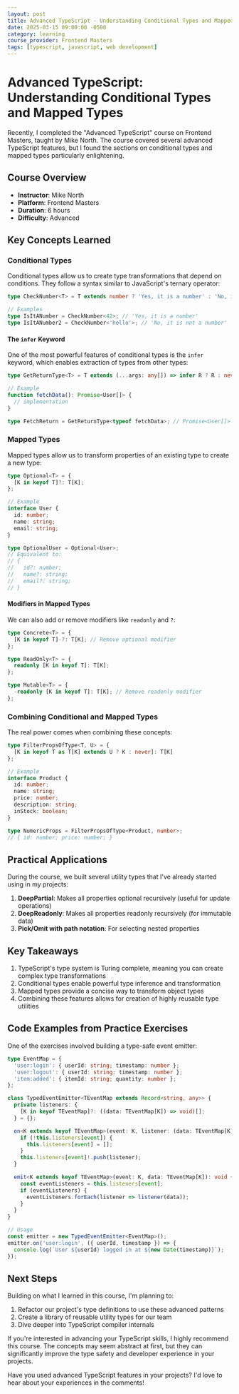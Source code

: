 ```yaml
---
layout: post
title: Advanced TypeScript - Understanding Conditional Types and Mapped Types
date: 2025-03-15 09:00:00 -0500
category: learning
course_provider: Frontend Masters
tags: [typescript, javascript, web development]
---
```


# Advanced TypeScript: Understanding Conditional Types and Mapped Types

Recently, I completed the "Advanced TypeScript" course on Frontend Masters, taught by Mike North. The course covered several advanced TypeScript features, but I found the sections on conditional types and mapped types particularly enlightening.

## Course Overview

- **Instructor**: Mike North
- **Platform**: Frontend Masters
- **Duration**: 6 hours
- **Difficulty**: Advanced

## Key Concepts Learned

### Conditional Types

Conditional types allow us to create type transformations that depend on conditions. They follow a syntax similar to JavaScript's ternary operator:

```typescript
type CheckNumber<T> = T extends number ? 'Yes, it is a number' : 'No, it is not a number';

// Examples
type IsItANumber = CheckNumber<42>; // 'Yes, it is a number'
type IsItANumber2 = CheckNumber<'hello'>; // 'No, it is not a number'
```

#### The `infer` Keyword

One of the most powerful features of conditional types is the `infer` keyword, which enables extraction of types from other types:

```typescript
type GetReturnType<T> = T extends (...args: any[]) => infer R ? R : never;

// Example
function fetchData(): Promise<User[]> {
  // implementation
}

type FetchReturn = GetReturnType<typeof fetchData>; // Promise<User[]>
```

### Mapped Types

Mapped types allow us to transform properties of an existing type to create a new type:

```typescript
type Optional<T> = {
  [K in keyof T]?: T[K];
};

// Example
interface User {
  id: number;
  name: string;
  email: string;
}

type OptionalUser = Optional<User>;
// Equivalent to:
// {
//   id?: number;
//   name?: string;
//   email?: string;
// }
```

#### Modifiers in Mapped Types

We can also add or remove modifiers like `readonly` and `?`:

```typescript
type Concrete<T> = {
  [K in keyof T]-?: T[K]; // Remove optional modifier
};

type ReadOnly<T> = {
  readonly [K in keyof T]: T[K];
};

type Mutable<T> = {
  -readonly [K in keyof T]: T[K]; // Remove readonly modifier
};
```

### Combining Conditional and Mapped Types

The real power comes when combining these concepts:

```typescript
type FilterPropsOfType<T, U> = {
  [K in keyof T as T[K] extends U ? K : never]: T[K]
};

// Example
interface Product {
  id: number;
  name: string;
  price: number;
  description: string;
  inStock: boolean;
}

type NumericProps = FilterPropsOfType<Product, number>; 
// { id: number; price: number; }
```

## Practical Applications

During the course, we built several utility types that I've already started using in my projects:

1. **DeepPartial**: Makes all properties optional recursively (useful for update operations)
2. **DeepReadonly**: Makes all properties readonly recursively (for immutable data)
3. **Pick/Omit with path notation**: For selecting nested properties

## Key Takeaways

1. TypeScript's type system is Turing complete, meaning you can create complex type transformations
2. Conditional types enable powerful type inference and transformation
3. Mapped types provide a concise way to transform object types
4. Combining these features allows for creation of highly reusable type utilities

## Code Examples from Practice Exercises

One of the exercises involved building a type-safe event emitter:

```typescript
type EventMap = {
  'user:login': { userId: string; timestamp: number };
  'user:logout': { userId: string; timestamp: number };
  'item:added': { itemId: string; quantity: number };
};

class TypedEventEmitter<TEventMap extends Record<string, any>> {
  private listeners: {
    [K in keyof TEventMap]?: ((data: TEventMap[K]) => void)[];
  } = {};

  on<K extends keyof TEventMap>(event: K, listener: (data: TEventMap[K]) => void): void {
    if (!this.listeners[event]) {
      this.listeners[event] = [];
    }
    this.listeners[event]!.push(listener);
  }

  emit<K extends keyof TEventMap>(event: K, data: TEventMap[K]): void {
    const eventListeners = this.listeners[event];
    if (eventListeners) {
      eventListeners.forEach(listener => listener(data));
    }
  }
}

// Usage
const emitter = new TypedEventEmitter<EventMap>();
emitter.on('user:login', ({ userId, timestamp }) => {
  console.log(`User ${userId} logged in at ${new Date(timestamp)}`);
});
```

## Next Steps

Building on what I learned in this course, I'm planning to:

1. Refactor our project's type definitions to use these advanced patterns
2. Create a library of reusable utility types for our team
3. Dive deeper into TypeScript compiler internals

If you're interested in advancing your TypeScript skills, I highly recommend this course. The concepts may seem abstract at first, but they can significantly improve the type safety and developer experience in your projects.

Have you used advanced TypeScript features in your projects? I'd love to hear about your experiences in the comments!